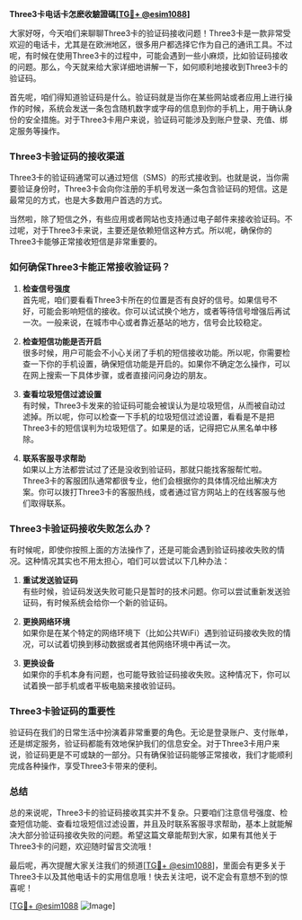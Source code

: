 **Three3卡电话卡怎麽收驗證碼[[TG💪+ @esim1088](https://t.me/s/esim1088)]**

大家好呀，今天咱们来聊聊Three3卡的验证码接收问题！Three3卡是一款非常受欢迎的电话卡，尤其是在欧洲地区，很多用户都选择它作为自己的通讯工具。不过呢，有时候在使用Three3卡的过程中，可能会遇到一些小麻烦，比如验证码接收的问题。那么，今天就来给大家详细地讲解一下，如何顺利地接收到Three3卡的验证码。

首先呢，咱们得知道验证码是什么。验证码就是当你在某些网站或者应用上进行操作的时候，系统会发送一条包含随机数字或字母的信息到你的手机上，用于确认身份的安全措施。对于Three3卡用户来说，验证码可能涉及到账户登录、充值、绑定服务等操作。

### Three3卡验证码的接收渠道

Three3卡的验证码通常可以通过短信（SMS）的形式接收到。也就是说，当你需要验证身份时，Three3卡会向你注册的手机号发送一条包含验证码的短信。这是最常见的方式，也是大多数用户首选的方式。

当然啦，除了短信之外，有些应用或者网站也支持通过电子邮件来接收验证码。不过呢，对于Three3卡来说，主要还是依赖短信这种方式。所以呢，确保你的Three3卡能够正常接收短信是非常重要的。

### 如何确保Three3卡能正常接收验证码？

1. **检查信号强度**  
   首先呢，咱们要看看Three3卡所在的位置是否有良好的信号。如果信号不好，可能会影响短信的接收。你可以试试换个地方，或者等待信号增强后再试一次。一般来说，在城市中心或者靠近基站的地方，信号会比较稳定。

2. **检查短信功能是否开启**  
   很多时候，用户可能会不小心关闭了手机的短信接收功能。所以呢，你需要检查一下你的手机设置，确保短信功能是开启的。如果你不确定怎么操作，可以在网上搜索一下具体步骤，或者直接问问身边的朋友。

3. **查看垃圾短信过滤设置**  
   有时候，Three3卡发来的验证码可能会被误认为是垃圾短信，从而被自动过滤掉。所以呢，你可以检查一下手机的垃圾短信过滤设置，看看是不是把Three3卡的短信误判为垃圾短信了。如果是的话，记得把它从黑名单中移除。

4. **联系客服寻求帮助**  
   如果以上方法都尝试过了还是没收到验证码，那就只能找客服帮忙啦。Three3卡的客服团队通常都很专业，他们会根据你的具体情况给出解决方案。你可以拨打Three3卡的客服热线，或者通过官方网站上的在线客服与他们取得联系。

### Three3卡验证码接收失败怎么办？

有时候呢，即使你按照上面的方法操作了，还是可能会遇到验证码接收失败的情况。这种情况其实也不用太担心，咱们可以尝试以下几种办法：

1. **重试发送验证码**  
   有些时候，验证码发送失败可能只是暂时的技术问题。你可以尝试重新发送验证码，有时候系统会给你一个新的验证码。

2. **更换网络环境**  
   如果你是在某个特定的网络环境下（比如公共WiFi）遇到验证码接收失败的情况，可以试着切换到移动数据或者其他网络环境中再试一次。

3. **更换设备**  
   如果你的手机本身有问题，也可能导致验证码接收失败。这种情况下，你可以试着换一部手机或者平板电脑来接收验证码。

### Three3卡验证码的重要性

验证码在我们的日常生活中扮演着非常重要的角色。无论是登录账户、支付账单，还是绑定服务，验证码都能有效地保护我们的信息安全。对于Three3卡用户来说，验证码更是不可或缺的一部分。只有确保验证码能够正常接收，我们才能顺利完成各种操作，享受Three3卡带来的便利。

### 总结

总的来说呢，Three3卡的验证码接收其实并不复杂。只要咱们注意信号强度、检查短信功能、查看垃圾短信过滤设置，并且及时联系客服寻求帮助，基本上就能解决大部分验证码接收失败的问题。希望这篇文章能帮到大家，如果有其他关于Three3卡的问题，欢迎随时留言交流哦！

最后呢，再次提醒大家关注我们的频道[[TG💪+ @esim1088](https://t.me/s/esim1088)]，里面会有更多关于Three3卡以及其他电话卡的实用信息哦！快去关注吧，说不定会有意想不到的惊喜呢！

[[TG💪+ @esim1088](https://t.me/s/esim1088) ![Image](https://i.postimg.cc/4NQfJmqS/Snipaste-2025-05-13-00-14-12.png)]